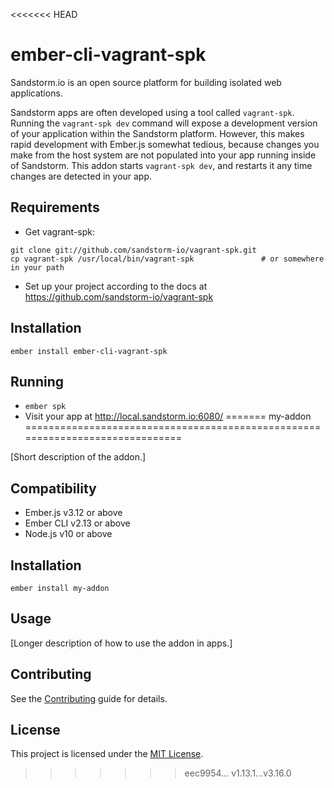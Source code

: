 <<<<<<< HEAD
# ember-cli-vagrant-spk

Sandstorm.io is an open source platform for building isolated web applications.

Sandstorm apps are often developed using a tool called `vagrant-spk`. Running the
`vagrant-spk dev` command will expose a development version of your application within
the Sandstorm platform. However, this makes rapid development with Ember.js somewhat
tedious, because changes you make from the host system are not populated into your
app running inside of Sandstorm. This addon starts `vagrant-spk dev`, and restarts it
any time changes are detected in your app.

## Requirements
* Get vagrant-spk:
```
git clone git://github.com/sandstorm-io/vagrant-spk.git
cp vagrant-spk /usr/local/bin/vagrant-spk               # or somewhere in your path
```
* Set up your project according to the docs at https://github.com/sandstorm-io/vagrant-spk


## Installation

`ember install ember-cli-vagrant-spk`

## Running

* `ember spk`
* Visit your app at http://local.sandstorm.io:6080/
=======
my-addon
==============================================================================

[Short description of the addon.]


Compatibility
------------------------------------------------------------------------------

* Ember.js v3.12 or above
* Ember CLI v2.13 or above
* Node.js v10 or above


Installation
------------------------------------------------------------------------------

```
ember install my-addon
```


Usage
------------------------------------------------------------------------------

[Longer description of how to use the addon in apps.]


Contributing
------------------------------------------------------------------------------

See the [Contributing](CONTRIBUTING.md) guide for details.


License
------------------------------------------------------------------------------

This project is licensed under the [MIT License](LICENSE.md).
>>>>>>> eec9954... v1.13.1...v3.16.0
